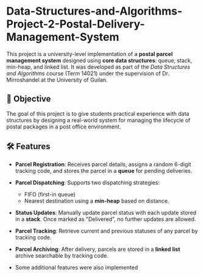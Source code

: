 # Data-Structures-and-Algorithms-Project-2-Postal-Delivery-Management-System

This project is a university-level implementation of a **postal parcel management system** designed using **core data structures**: queue, stack, min-heap, and linked list. It was developed as part of the *Data Structures and Algorithms* course (Term 14021) under the supervision of Dr. Mirroshandel at the University of Guilan.

## 🎯 Objective

The goal of this project is to give students practical experience with data structures by designing a real-world system for managing the lifecycle of postal packages in a post office environment.

## 🛠 Features

* **Parcel Registration**: Receives parcel details, assigns a random 6-digit tracking code, and stores the parcel in a **queue** for pending deliveries.
* **Parcel Dispatching**: Supports two dispatching strategies:

  * FIFO (first-in queue)
  * Nearest destination using a **min-heap** based on distance.
* **Status Updates**: Manually update parcel status with each update stored in a **stack**. Once marked as "Delivered", no further updates are allowed.
* **Parcel Tracking**: Retrieve current and previous statuses of any parcel by tracking code.
* **Parcel Archiving**: After delivery, parcels are stored in a **linked list** archive searchable by tracking code.
* Some additional features were also implemented
